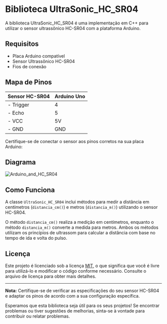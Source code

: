 # Biblioteca UltraSonic_HC_SR04

A biblioteca UltraSonic_HC_SR04 é uma implementação em C++ para utilizar o sensor ultrassônico HC-SR04 com a plataforma Arduino.

## Requisitos

- Placa Arduino compatível
- Sensor Ultrassônico HC-SR04
- Fios de conexão

## Mapa de Pinos

| Sensor HC-SR04 | Arduino Uno |
| -------------- | ----------- |
| - Trigger      | 4           |
| - Echo         | 5           |
| - VCC          | 5V          |
| - GND          | GND         |

Certifique-se de conectar o sensor aos pinos corretos na sua placa Arduino:

## Diagrama
![Arduino_and_HC_SR04](https://github.com/alexxsouzaa/UltraSonic_HC_SR04/assets/132787362/17cb2b34-fda8-4a18-802c-d52b00999779)

## Como Funciona

A classe `UltraSonic_HC_SR04` inclui métodos para medir a distância em centímetros (`distancia_cm()`) e metros (`distancia_m()`) utilizando o sensor HC-SR04.

O método `distancia_cm()` realiza a medição em centímetros, enquanto o método `distancia_m()` converte a medida para metros. Ambos os métodos utilizam os princípios de ultrassom para calcular a distância com base no tempo de ida e volta do pulso.

## Licença

Este projeto é licenciado sob a licença [MIT](LICENSE), o que significa que você é livre para utilizá-lo e modificar o código conforme necessário. Consulte o arquivo de licença para obter mais detalhes.

---

**Nota:** Certifique-se de verificar as especificações do seu sensor HC-SR04 e adaptar os pinos de acordo com a sua configuração específica.

Esperamos que esta biblioteca seja útil para os seus projetos! Se encontrar problemas ou tiver sugestões de melhorias, sinta-se à vontade para contribuir ou relatar problemas.
